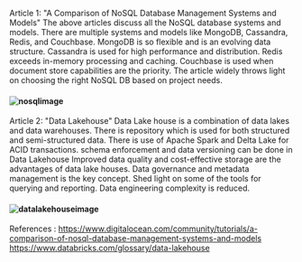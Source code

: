 Article 1: "A Comparison of NoSQL Database Management Systems and Models"
The above articles discuss all the NoSQL database systems and models.
There are multiple systems and models like MongoDB, Cassandra, Redis, and Couchbase.
MongoDB is so flexible and is an evolving data structure.
Cassandra is used for high performance and distribution.
Redis exceeds in-memory processing and caching.
Couchbase is used when document store capabilities are the priority.
The article widely throws light on choosing the right NoSQL DB based on project needs.

#### ![nosqlimage](https://dz2cdn1.dzone.com/storage/temp/4726011-top-4-nosql-databases.jpg)

 

Article 2: "Data Lakehouse"
Data Lake house is a combination of data lakes and data warehouses.
There is repository which is used for both structured and semi-structured data.
There is use of Apache Spark and Delta Lake for ACID transactions.
schema enforcement and data versioning can be done in Data Lakehouse
Improved data quality and cost-effective storage are the advantages of data lake houses.
Data governance and metadata management is the key concept.
Shed light on some of the tools for querying and reporting.
Data engineering complexity is reduced.

#### ![datalakehouseimage](https://www.altexsoft.com/media/2021/11/the-two-tier-architecture-with-a-data-lake-and-dat.png)
 

References : 
https://www.digitalocean.com/community/tutorials/a-comparison-of-nosql-database-management-systems-and-models
https://www.databricks.com/glossary/data-lakehouse


